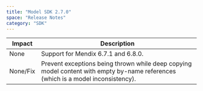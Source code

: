 ```yaml
---
title: "Model SDK 2.7.0"
space: "Release Notes"
category: "SDK"
---
```

| Impact | Description |
| --- | --- |
| None | Support for Mendix 6.7.1 and 6.8.0. |
| None/Fix | Prevent exceptions being thrown while deep copying model content with empty by-name references (which is a model inconsistency). |